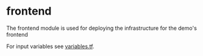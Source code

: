 # frontend
The frontend module is used for deploying the infrastructure for the demo's frontend

For input variables see [variables.tf](variables.tf).